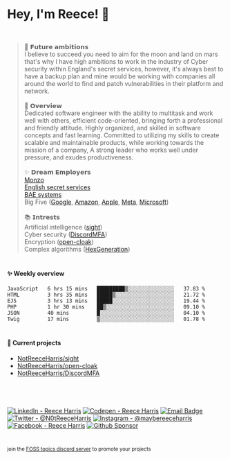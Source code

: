 
# Hey, I'm Reece! 👋

<br>

> 🚀 𝗙𝘂𝘁𝘂𝗿𝗲 𝗮𝗺𝗯𝗶𝘁𝗶𝗼𝗻𝘀 <br>
I believe to succeed you need to aim for the moon and land on mars that's why I have high ambitions to work in the industry of Cyber security within England's secret services, however, it's always best to have a backup plan and mine would be working with companies all around the world to find and patch vulnerabilities in their platform and network. <br> <br>
📝 𝗢𝘃𝗲𝗿𝘃𝗶𝗲𝘄 <br>
Dedicated software engineer with the ability to multitask and work well with others, efficient code-oriented, bringing forth a professional and friendly attitude. Highly organized, and skilled in software concepts and fast learning. Committed to utilizing my skills to create scalable and maintainable products, while working towards the mission of a company, A strong leader who works well under pressure, and exudes productiveness. <br> <br>
✨ 𝗗𝗿𝗲𝗮𝗺 𝗘𝗺𝗽𝗹𝗼𝘆𝗲𝗿𝘀 <br>
[Monzo](https://github.com/monzo) <br>
[English secret services](https://www.mi5.gov.uk/cyber) <br>
[BAE systems](https://www.baesystems.com/) <br>
Big Five ([Google](https://github.com/google), [Amazon](https://github.com/aws), [Apple](https://github.com/apple), [Meta](https://github.com/facebook), [Microsoft](https://github.com/microsoft)) <br> <br>
📚 𝗜𝗻𝘁𝗿𝗲𝘀𝘁𝘀 <br>
Artificial intelligence ([sight](https://github.com/NotReeceHarris/sight)) <br>
Cyber security ([DiscordMFA](https://github.com/NotReeceHarris/DiscordMFA)) <br>
Encryption ([open-cloak](https://github.com/NotReeceHarris/open-cloak)) <br>
Complex algorithms ([HexGeneration](https://github.com/Frogster-app/HexGeneration)) <br>

# 

#### ✨ Weekly overview
<!--START_SECTION:waka-->

```text
JavaScript   6 hrs 15 mins   █████████▒░░░░░░░░░░░░░░░   37.83 %
HTML         3 hrs 35 mins   █████▒░░░░░░░░░░░░░░░░░░░   21.72 %
EJS          3 hrs 13 mins   █████░░░░░░░░░░░░░░░░░░░░   19.44 %
PHP          1 hr 30 mins    ██▒░░░░░░░░░░░░░░░░░░░░░░   09.10 %
JSON         40 mins         █░░░░░░░░░░░░░░░░░░░░░░░░   04.10 %
Twig         17 mins         ▒░░░░░░░░░░░░░░░░░░░░░░░░   01.78 %
```

<!--END_SECTION:waka-->

# 

#### 🔨 Current projects

- [NotReeceHarris/sight](https://github.com/NotReeceHarris/sight)
- [NotReeceHarris/open-cloak](https://github.com/NotReeceHarris/open-cloak)
- [NotReeceHarris/DiscordMFA](https://github.com/NotReeceHarris/DiscordMFA)

# 

<br>

[![LinkedIn - Reece Harris](https://img.shields.io/badge/LinkedIn-0077B5?style=for-the-badge&logo=linkedin&logoColor=white)](https://www.linkedin.com/in/notreeceharris)
[![Codepen - Reece Harris](https://img.shields.io/badge/CodePen-1e1f26?style=for-the-badge&logo=codepen&logoColor=white)](https://codepen.io/notreeceharris)
[![Email Badge](https://img.shields.io/badge/Email-D14836?style=for-the-badge&logo=Mail.Ru&logoColor=white)](mailto:reeceharris@email.com)
[![Twitter - @N0tReeceHarris](https://img.shields.io/badge/Twitter-1DA1F2?style=for-the-badge&logo=twitter&logoColor=white)](https://twitter.com/N0tReeceHarris)
[![Instagram - @maybereeceharris](https://img.shields.io/badge/Instagram-E4405F?style=for-the-badge&logo=instagram&logoColor=white )](https://www.instagram.com/maybereeceharris)
[![Facebook - Reece Harris](https://img.shields.io/badge/Facebook-1877F2?style=for-the-badge&logo=facebook&logoColor=white)](https://www.facebook.com/reece.harris.754)
[![Github Sponsor](https://img.shields.io/badge/Sponsor-ca5d9e?style=for-the-badge&logo=github&logoColor=white)](https://github.com/sponsors/NotReeceHarris)

#
<sub>join the  [FOSS topics discord server](https://discord.gg/7bPxMgFnDD) to promote your projects</sub> <br>
